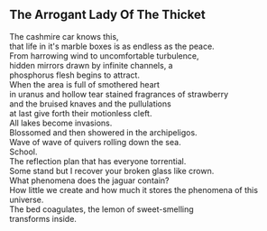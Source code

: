 The Arrogant Lady Of The Thicket
--------------------------------
The cashmire car knows this,  
that life in it's marble boxes is as endless as the peace.  
From harrowing wind to uncomfortable turbulence,  
hidden mirrors drawn by infinite channels, a  
phosphorus flesh begins to attract.  
When the area is full of smothered heart  
in uranus and hollow tear stained fragrances of strawberry  
and the bruised knaves and the pullulations  
at last give forth their motionless cleft.  
All lakes become invasions.  
Blossomed and then showered in the archipeligos.  
Wave of wave of quivers rolling down the sea.  
School.  
The reflection plan that has everyone torrential.  
Some stand but I recover your broken glass like crown.  
What phenomena does the jaguar contain?  
How little we create and how much it stores the phenomena of this universe.  
The bed coagulates, the lemon of sweet-smelling  
transforms inside.  
